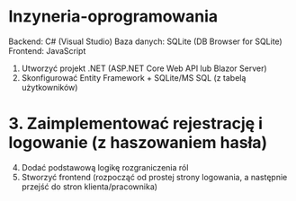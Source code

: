 # Inzyneria-oprogramowania

Backend: C# (Visual Studio)
Baza danych: SQLite (DB Browser for SQLite)
Frontend: JavaScript

1.	Utworzyć projekt .NET (ASP.NET Core Web API lub Blazor Server)
2.	Skonfigurować Entity Framework + SQLite/MS SQL (z tabelą użytkowników)
# 3.	Zaimplementować rejestrację i logowanie (z haszowaniem hasła) 
4.	Dodać podstawową logikę rozgraniczenia ról
5.	Stworzyć frontend (rozpocząć od prostej strony logowania, a następnie przejść do stron klienta/pracownika)
